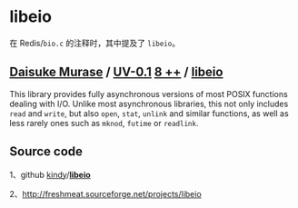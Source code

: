 # libeio

在 Redis/`bio.c` 的注释时，其中提及了 `libeio`。

## **[Daisuke Murase](https://metacpan.org/author/TYPESTER)** **/**  [UV-0.1](https://metacpan.org/release/TYPESTER/UV-0.1) [8 ++](https://metacpan.org/pod/release/TYPESTER/UV-0.1/deps/libuv/src/unix/eio/eio.pod)  **/** [**libeio**](https://metacpan.org/pod/release/TYPESTER/UV-0.1/deps/libuv/src/unix/eio/eio.pod)

This library provides fully asynchronous versions of most POSIX functions dealing with I/O. Unlike most asynchronous libraries, this not only includes `read` and `write`, but also `open`, `stat`, `unlink` and similar functions, as well as less rarely ones such as `mknod`, `futime` or `readlink`.



## Source code

1、github [kindy](https://github.com/kindy)/**[libeio](https://github.com/kindy/libeio)**

2、http://freshmeat.sourceforge.net/projects/libeio
